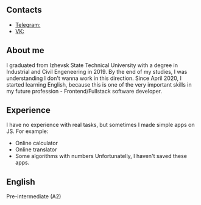 ## Contacts

* [Telegram:](https://t.me/Lucky_Luchianno)
* [VK:](https://vk.com/lucky.flucky)  

## About me

I graduated from Izhevsk State Technical University with a degree in Industrial and Civil Engeneering in 2019. 
By the end of my studies, I was understanding I don't wanna work in this direction. 
Since April 2020, I started learning English, because this is one of the very important skills in my future profession - Frontend/Fullstack software developer.   

## Experience 

I have no experience with real tasks, but sometimes I made  simple apps on JS. For example:
* Online calculator
* Online translator
* Some algorithms with numbers
Unfortunatelly, I haven't saved these apps.

## English 

Pre-intermediate (A2)